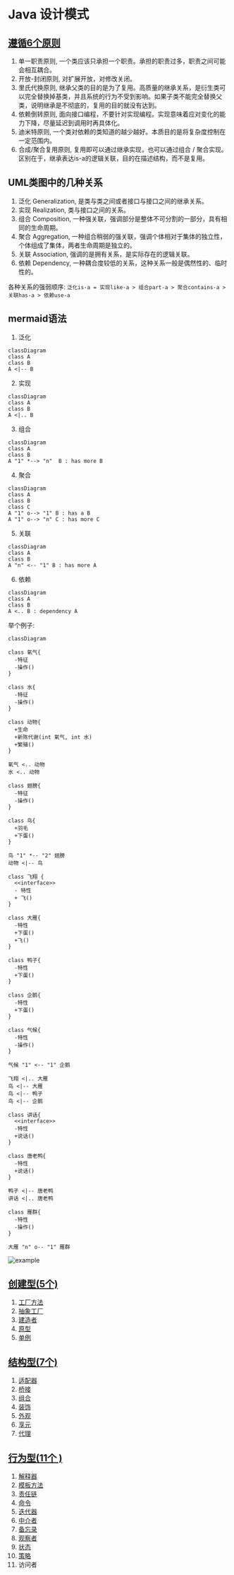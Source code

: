 # Java 设计模式

## [遵循6个原则](http://c.biancheng.net/view/8508.html)

1. 单一职责原则, 一个类应该只承担一个职责。承担的职责过多，职责之间可能会相互耦合。
2. 开放-封闭原则, 对扩展开放，对修改关闭。
3. 里氏代换原则, 继承父类的目的是为了复用。高质量的继承关系，是衍生类可以完全替换掉基类，并且系统的行为不受到影响。如果子类不能完全替换父类，说明继承是不彻底的，复用的目的就没有达到。
4. 依赖倒转原则, 面向接口编程，不要针对实现编程。实现意味着应对变化的能力下降，尽量延迟到调用时再具体化。
5. 迪米特原则, 一个类对依赖的类知道的越少越好。本质目的是将复杂度控制在一定范围内。
6. 合成/聚合复用原则, 复用即可以通过继承实现，也可以通过组合 / 聚合实现。区别在于，继承表达is-a的逻辑关联，目的在描述结构，而不是复用。

## UML类图中的几种关系

1. 泛化 Generalization, 是类与类之间或者接口与接口之间的继承关系。
2. 实现 Realization, 类与接口之间的关系。
3. 组合 Composition, 一种强关联，强调部分是整体不可分割的一部分，具有相同的生命周期。
4. 聚合 Aggregation, 一种组合稍弱的强关联，强调个体相对于集体的独立性，个体组成了集体，两者生命周期是独立的。
3. 关联 Association, 强调的是拥有关系，是实际存在的逻辑关联。
6. 依赖 Dependency, 一种耦合度较低的关系，这种关系一般是偶然性的、临时性的。

各种关系的强弱顺序: `泛化is-a = 实现like-a > 组合part-a > 聚合contains-a > 关联has-a > 依赖use-a`

## mermaid语法

1. 泛化

```mermaid
classDiagram
class A
class B
A <|-- B
```

2. 实现

```mermaid
classDiagram
class A
class B
A <|.. B
```

3. 组合

```mermaid
classDiagram
class A
class B
A "1" *--> "n"  B : has more B
```

4. 聚合

```mermaid
classDiagram
class A
class B
class C
A "1" o--> "1" B : has a B
A "1" o--> "n" C : has more C
```

5. 关联

```mermaid
classDiagram
class A
class B
A "n" <-- "1" B : has more A
```

6. 依赖

```mermaid
classDiagram
class A
class B
A <.. B : dependency A
```

举个例子:

```mermaid
classDiagram

class 氧气{
  -特征
  -操作()
}

class 水{
  -特征
  -操作()
}

class 动物{
  +生命
  +新陈代谢(int 氧气, int 水)
  +繁殖()
}

氧气 <.. 动物
水 <.. 动物

class 翅膀{
  -特征
  -操作()
}

class 鸟{
  +羽毛
  +下蛋()
}

鸟 "1" *-- "2" 翅膀
动物 <|-- 鸟

class 飞翔 {
  <<interface>>
  - 特性
  + 飞()
}

class 大雁{
  -特性
  +下蛋()
  +飞()
}

class 鸭子{
  -特性
  +下蛋()
}

class 企鹅{
  -特性
  +下蛋()
}

class 气候{
  -特性
  -操作()
}

气候 "1" <-- "1" 企鹅

飞翔 <|.. 大雁
鸟 <|-- 大雁
鸟 <|-- 鸭子
鸟 <|-- 企鹅

class 讲话{
  <<interface>>
  -特性
  +说话()
}

class 唐老鸭{
  -特性
  +说话()
}

鸭子 <|-- 唐老鸭
讲话 <|.. 唐老鸭

class 雁群{
  -特性
  -操作()
}

大雁 "n" o-- "1" 雁群

```

![example](img/example.png)

## [创建型(5个)](http://c.biancheng.net/view/8462.html)

1. [工厂方法](src/factory/factory.md#工厂方法-factory-method)
2. [抽象工厂](src/factory/factory.md#抽象工厂-abstract-factory)
3. [建造者](src/builder/builder.md)
4. [原型](src/prototype/prototype.md)
5. [单例](src/singleton/singleton.md)

## [结构型(7个)](http://c.biancheng.net/view/8462.html)

1. [适配器](src/adapter/adapter.md)
2. [桥接](src/bridge/bridge.md)
3. [组合](src/composite/composite.md)
4. [装饰](src/decorator/decorator.md)
5. [外观](src/facade/facade.md)
6. [享元](src/flyweight/flyweight.md)
7. [代理](src/proxy/proxy.md)

## [行为型(11个 )](http://c.biancheng.net/view/8462.html)

1. [解释器](src/interpreter/interpreter.md)
2. [模板方法](src/template/template.md)
3. [责任链](src/chain/chain-of-responsibility.md)
4. [命令](src/command/command.md)
5. [迭代器](src/iterator/iterator.md)
6. [中介者](src/mediator/mediator.md)
7. [备忘录](src/memento/memento2.md)
8. [观察者](src/observer/observer.md)
9. [状态](src/state/state.md)
10. [策略](src/strategy/strategy.md)
11. 访问者